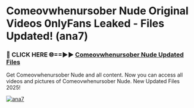 # Comeovwhenursober Nude Original Videos 0nlyFans Leaked - Files Updated! (ana7)

<h3>🔴 CLICK HERE 🌐==►► <a href="https://tinyurl.com/yc6ubb5a" rel="nofollow">Comeovwhenursober Nude Updated Files</a></h3>

Get Comeovwhenursober Nude and all content. Now you can access all videos and pictures of Comeovwhenursober Nude. New Updated Files 2025!

[![ana7](https://i.imgur.com/7eu0CRL.gif)](https://tinyurl.com/yc6ubb5a)
